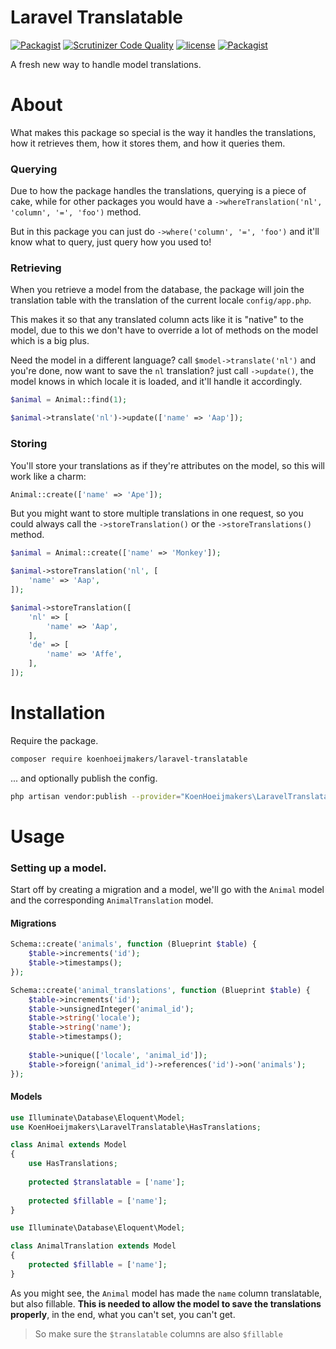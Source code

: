 # Laravel Translatable
[![Packagist](https://img.shields.io/packagist/v/koenhoeijmakers/laravel-translatable.svg?colorB=brightgreen)](https://packagist.org/packages/koenhoeijmakers/laravel-translatable)
[![Scrutinizer Code Quality](https://scrutinizer-ci.com/g/koenhoeijmakers/laravel-translatable/badges/quality-score.png?b=master)](https://scrutinizer-ci.com/g/koenhoeijmakers/laravel-translatable/?branch=master)
[![license](https://img.shields.io/github/license/koenhoeijmakers/laravel-translatable.svg?colorB=brightgreen)](https://github.com/koenhoeijmakers/laravel-translatable)
[![Packagist](https://img.shields.io/packagist/dt/koenhoeijmakers/laravel-translatable.svg?colorB=brightgreen)](https://packagist.org/packages/koenhoeijmakers/laravel-translatable)

A fresh new way to handle model translations.

# About
What makes this package so special is the way it handles the translations, 
how it retrieves them, how it stores them, and how it queries them.

### Querying
Due to how the package handles the translations, querying is a piece of cake, 
while for other packages you would have a `->whereTranslation('nl', 'column', '=', 'foo')` method.

But in this package you can just do `->where('column', '=', 'foo')` and it'll know what to query, just query how you used to!

### Retrieving
When you retrieve a model from the database, 
the package will join the translation table with the translation of the current locale `config/app.php`.

This makes it so that any translated column acts like it is "native" to the model, 
due to this we don't have to override a lot of methods on the model which is a big plus.

Need the model in a different language? call `$model->translate('nl')` and you're done, now want to save the `nl` translation? just call `->update()`, 
the model knows in which locale it is loaded, and it'll handle it accordingly.

```php
$animal = Animal::find(1);

$animal->translate('nl')->update(['name' => 'Aap']);
```

### Storing
You'll store your translations as if they're attributes on the model, so this will work like a charm:
```php
Animal::create(['name' => 'Ape']);
```

But you might want to store multiple translations in one request, so you could always call the `->storeTranslation()` or the `->storeTranslations()` method.

```php
$animal = Animal::create(['name' => 'Monkey']);

$animal->storeTranslation('nl', [
    'name' => 'Aap',
]);

$animal->storeTranslation([
    'nl' => [
        'name' => 'Aap',
    ],
    'de' => [
        'name' => 'Affe',
    ],
]);
```

# Installation
Require the package.
```sh
composer require koenhoeijmakers/laravel-translatable
```

... and optionally publish the config.
```sh
php artisan vendor:publish --provider="KoenHoeijmakers\LaravelTranslatable\TranslatableServiceProvider"
```

# Usage
### Setting up a model.
Start off by creating a migration and a model,
we'll go with the `Animal` model and the corresponding `AnimalTranslation` model.

#### Migrations
```php
Schema::create('animals', function (Blueprint $table) {
    $table->increments('id');
    $table->timestamps();
});
```

```php
Schema::create('animal_translations', function (Blueprint $table) {
    $table->increments('id');
    $table->unsignedInteger('animal_id');
    $table->string('locale');
    $table->string('name');
    $table->timestamps();
    
    $table->unique(['locale', 'animal_id']);
    $table->foreign('animal_id')->references('id')->on('animals');
});
```

#### Models
```php
use Illuminate\Database\Eloquent\Model;
use KoenHoeijmakers\LaravelTranslatable\HasTranslations;

class Animal extends Model
{
    use HasTranslations;
    
    protected $translatable = ['name'];
    
    protected $fillable = ['name'];
}
```

```php
use Illuminate\Database\Eloquent\Model;

class AnimalTranslation extends Model
{
    protected $fillable = ['name'];
}
```

As you might see, the `Animal` model has made the `name` column translatable, but also fillable.
**This is needed to allow the model to save the translations properly**, in the end, what you can't set, you can't get.

> So make sure the `$translatable` columns are also `$fillable`
